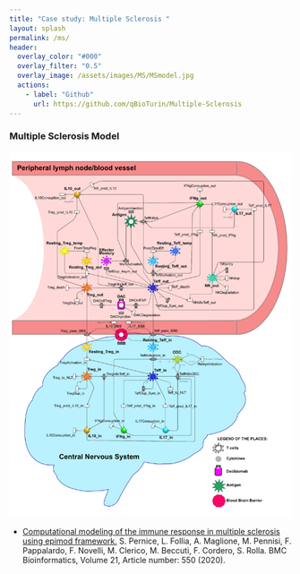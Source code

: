 ```yaml
---
title: "Case study: Multiple Sclerosis "
layout: splash
permalink: /ms/
header:
  overlay_color: "#000"
  overlay_filter: "0.5"
  overlay_image: /assets/images/MS/MSmodel.jpg
  actions:
    - label: "Github"
      url: https://github.com/qBioTurin/Multiple-Sclerosis
---
```


### Multiple Sclerosis Model

![](/assets/images/MS/MSmodel.jpg)




* [Computational modeling of the immune response in multiple sclerosis using epimod framework.](https://bmcbioinformatics.biomedcentral.com/articles/10.1186/s12859-020-03823-9) S. Pernice, L. Follia, A. Maglione, M. Pennisi, F. Pappalardo, F. Novelli, M. Clerico, M. Beccuti, F. Cordero, S. Rolla.  BMC Bioinformatics, Volume 21, Article number: 550 (2020).